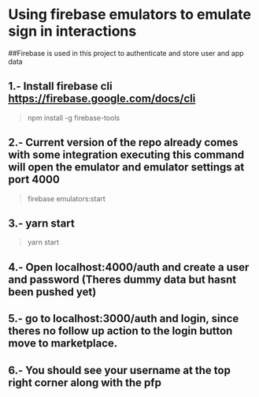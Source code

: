 # Using firebase emulators to emulate sign in interactions

##Firebase is used in this project to authenticate and store user and app data

## 1.- Install firebase cli https://firebase.google.com/docs/cli

> npm install -g firebase-tools

## 2.- Current version of the repo already comes with some integration executing this command will open the emulator and emulator settings at port 4000

> firebase emulators:start

## 3.- yarn start

> yarn start

## 4.- Open localhost:4000/auth and create a user and password (Theres dummy data but hasnt been pushed yet)

## 5.- go to localhost:3000/auth and login, since theres no follow up action to the login button move to marketplace.

## 6.- You should see your username at the top right corner along with the pfp

